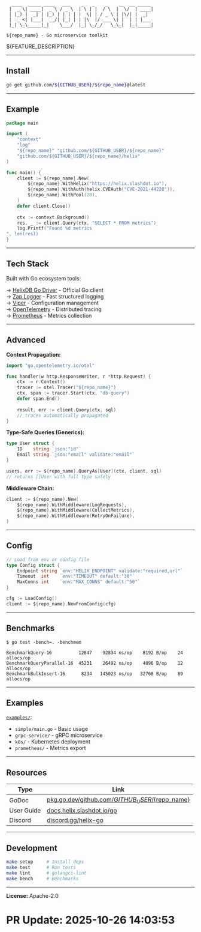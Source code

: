 ```
  ____  _____ ____   ___    _   _    _    __  __ _____ 
 |  _ \| ____|  _ \ / _ \  | \ | |  / \  |  \/  | ____|
 | |_) |  _| | |_) | | | | |  \| | / _ \ | |\/| |  _|  
 |  _ <| |___|  __/| |_| | | |\  |/ ___ \| |  | | |___ 
 |_| \_\_____|_|    \___/  |_| \_/_/   \_\_|  |_|_____|
                                                        
${repo_name} - Go microservice toolkit
```

${FEATURE_DESCRIPTION}

---

## Install

```bash
go get github.com/${GITHUB_USER}/${repo_name}@latest
```

---

## Example

```go
package main

import (
    "context"
    "log"
    "${repo_name}" "github.com/${GITHUB_USER}/${repo_name}"
    "github.com/${GITHUB_USER}/${repo_name}/helix"
)

func main() {
    client := ${repo_name}.New(
        ${repo_name}.WithHelix("https://helix.slashdot.io"),
        ${repo_name}.WithAuth(helix.CVEAuth("CVE-2021-44228")),
        ${repo_name}.WithPool(20),
    )
    defer client.Close()
    
    ctx := context.Background()
    res, _ := client.Query(ctx, "SELECT * FROM metrics")
    log.Printf("Found %d metrics
", len(res))
}
```

---

## Tech Stack

Built with Go ecosystem tools:

→ [HelixDB Go Driver](https://pkg.go.dev/helix.slashdot.io/client) - Official Go client  
→ [Zap Logger](https://github.com/uber-go/zap) - Fast structured logging  
→ [Viper](https://github.com/spf13/viper) - Configuration management  
→ [OpenTelemetry](https://opentelemetry.io) - Distributed tracing  
→ [Prometheus](https://prometheus.io) - Metrics collection

---

## Advanced

**Context Propagation:**

```go
import "go.opentelemetry.io/otel"

func handler(w http.ResponseWriter, r *http.Request) {
    ctx := r.Context()
    tracer := otel.Tracer("${repo_name}")
    ctx, span := tracer.Start(ctx, "db-query")
    defer span.End()
    
    result, err := client.Query(ctx, sql)
    // traces automatically propagated
}
```

**Type-Safe Queries (Generics):**

```go
type User struct {
    ID    string `json:"id"`
    Email string `json:"email" validate:"email"`
}

users, err := ${repo_name}.QueryAs[User](ctx, client, sql)
// returns []User with full type safety
```

**Middleware Chain:**

```go
client := ${repo_name}.New(
    ${repo_name}.WithMiddleware(LogRequests),
    ${repo_name}.WithMiddleware(CollectMetrics),
    ${repo_name}.WithMiddleware(RetryOnFailure),
)
```

---

## Config

```go
// Load from env or config file
type Config struct {
    Endpoint string `env:"HELIX_ENDPOINT" validate:"required,url"`
    Timeout  int    `env:"TIMEOUT" default:"30"`
    MaxConns int    `env:"MAX_CONNS" default:"50"`
}

cfg := LoadConfig()
client := ${repo_name}.NewFromConfig(cfg)
```

---

## Benchmarks

```
$ go test -bench=. -benchmem

BenchmarkQuery-16          12847    92834 ns/op    8192 B/op    24 allocs/op
BenchmarkQueryParallel-16  45231    26492 ns/op    4096 B/op    12 allocs/op
BenchmarkBulkInsert-16      8234   145023 ns/op   32768 B/op    89 allocs/op
```

---

## Examples

[`examples/`](./examples):
- `simple/main.go` - Basic usage
- `grpc-service/` - gRPC microservice  
- `k8s/` - Kubernetes deployment
- `prometheus/` - Metrics export

---

## Resources

| Type | Link |
|------|------|
| GoDoc | [pkg.go.dev/github.com/${GITHUB_USER}/${repo_name}](https://pkg.go.dev/github.com/${GITHUB_USER}/${repo_name}) |
| User Guide | [docs.helix.slashdot.io/go](https://docs.helix.slashdot.io/go) |
| Discord | [discord.gg/helix-go](https://discord.gg/helix-go) |

---

## Development

```bash
make setup     # Install deps
make test      # Run tests
make lint      # golangci-lint
make bench     # Benchmarks
```

---

**License:** Apache-2.0

# PR Update: 2025-10-26 14:03:53
